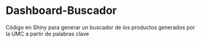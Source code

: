 # Dashboard-Buscador
Código en Shiny para generar un buscador de los productos generados por la UMC a partir de palabras clave
